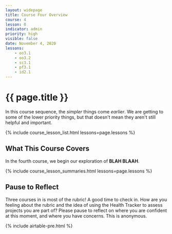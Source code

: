```yaml
---
layout: widepage
title: Course Four Overview
course: 4
lesson: 0
indicator: admin
priority: high
visible: false
date: November 4, 2020
lessons:
    - oo3.1
    - oo3.2
    - sc3.1
    - pf3.1
    - id2.1
---
```


# {{ page.title }}

In this course sequence, the *simpler* things come *earlier*. We are getting to some of the lower priority things, but that doesn't mean they aren't still helpful and important.

{% include course_lesson_list.html lessons=page.lessons %}

## What This Course Covers

In the fourth course, we begin our exploration of **BLAH BLAAH**. 

{% include course_lesson_summaries.html lessons=page.lessons %}

## Pause to Reflect

Three courses in is most of the rubric! A good time to check in. How are you feeling about the rubric and the idea of using the Health Tracker to assess projects you are part of? Please pause to reflect on where you are confident at this moment, and where you have concerns. This is anonymous.

{% include airtable-pre.html %}
